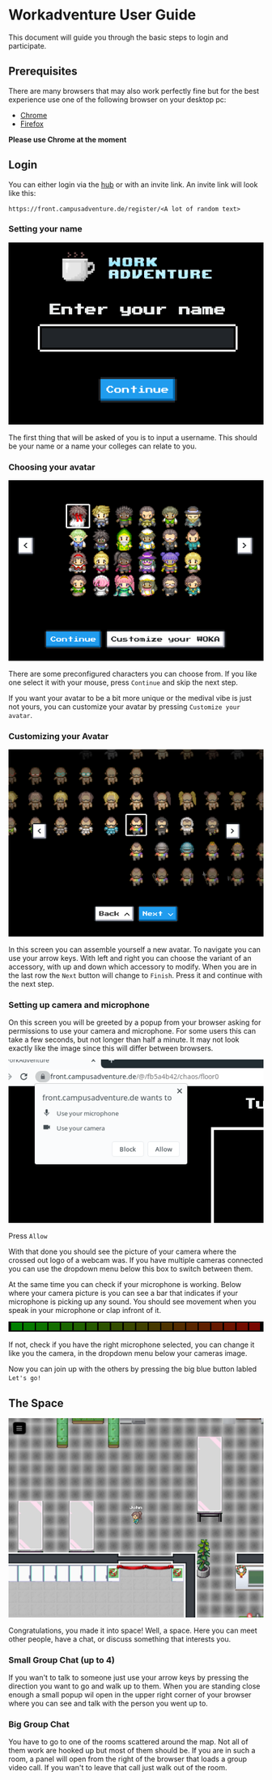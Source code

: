 # Workadventure User Guide

This document will guide you through the basic steps to login and participate.

## Prerequisites

There are many browsers that may also work perfectly fine
but for the best experience use one of the following browser on your desktop pc:

* [Chrome](https://www.google.com/chrome/)
* [Firefox](https://www.mozilla.org/en-US/firefox/new/)

**Please use Chrome at the moment**

## Login

You can either login via the [hub](hub.md) or with an invite link.
An invite link will look like this:

```
https://front.campusadventure.de/register/<A lot of random text>
```

### Setting your name

![Username input mask](img/workadventure/set_name.png)

The first thing that will be asked of you is to input a username.
This should be your name or a name your colleges can relate to you.

### Choosing your avatar

![Avatar selection interface](img/workadventure/set_avatar.png)

There are some preconfigured characters you can choose from. If you like one select it with your mouse, press `Continue` and skip the next step.

If you want your avatar to be a bit more unique or the medival vibe is just not yours, you can customize your avatar by pressing `Customize your avatar`.

### Customizing your Avatar

![Avatar customization interface](img/workadventure/customize_avatar.png)

In this screen you can assemble yourself a new avatar.
To navigate you can use your arrow keys. With left and right you can choose the variant of an accessory, 
with up and down which accessory to modify. When you are in the last row the `Next` button will change to `Finish`.
Press it and continue with the next step.

### Setting up camera and microphone

On this screen you will be greeted by a popup from your browser asking for permissions to use your camera and microphone. For some users this can take a few seconds, but not longer than half a minute. It may not look exactly like the image since this will differ between browsers.

![Camera and microphone permissions popup](img/workadventure/permissions.png)

Press `Allow`

With that done you should see the picture of your camera where the crossed out logo of a webcam was. If you have multiple cameras connected you can use the dropdown menu below this box to switch between them.

At the same time you can check if your microphone is working. Below where your camera picture is you can see a bar that indicates if your microphone is picking up any sound. You should see movement when you speak in your microphone or clap infront of it.

![Microphone indicator bar](img/workadventure/indicator_bar.png)

If not, check if you have the right microphone selected, you can change it like you the camera, in the dropdown menu below your cameras image.

Now you can join up with the others by pressing the big blue button labled `Let's go!`

## The Space

![Picture of player in a world](img/workadventure/start_world.png)

Congratulations, you made it into space! Well, a space. Here you can meet other people, have a chat, or discuss something that interests you.

### Small Group Chat (up to 4)

If you wan't to talk to someone just use your arrow keys by pressing the direction you want to go and walk up to them.
When you are standing close enough a small popup wil open in the upper right corner of your browser where you can see
and talk with the person you went up to.

### Big Group Chat

You have to go to one of the rooms scattered around the map. Not all of them work are hooked up
but most of them should be. If you are in such a room, a panel will open from the right of the
browser that loads a group video call. If you wan't to leave that call just walk out of the room.
